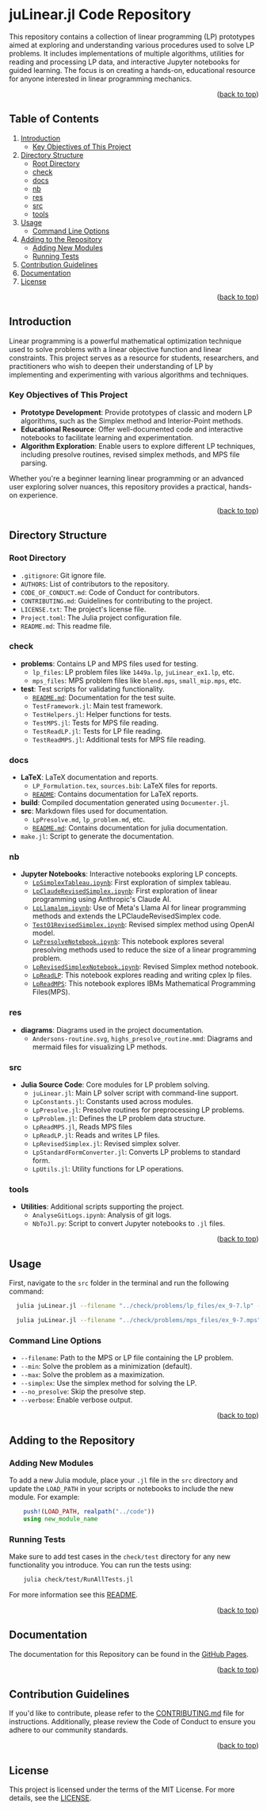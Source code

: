 <a id="readme-top"></a>
# juLinear.jl Code Repository

This repository contains a collection of linear programming (LP) prototypes aimed at exploring and understanding various procedures used to solve LP problems. It includes implementations of multiple algorithms, utilities for reading and processing LP data, and interactive Jupyter notebooks for guided learning. The focus is on creating a hands-on, educational resource for anyone interested in linear programming mechanics.


<p align="right">(<a href="#readme-top">back to top</a>)</p>

## Table of Contents
1. [Introduction](#introduction)
    - [Key Objectives of This Project](#key-objectives-of-this-project)
2. [Directory Structure](#directory-structure)
    - [Root Directory](#root-directory)
    - [check](#check)
    - [docs](#docs)
    - [nb](#nb)
    - [res](#res)
    - [src](#src)
    - [tools](#tools)
3. [Usage](#usage)
    - [Command Line Options](#command-line-options)
4. [Adding to the Repository](#adding-to-the-repository)
    - [Adding New Modules](#adding-new-modules)
    - [Running Tests](#running-tests)
5. [Contribution Guidelines](#contribution-guidelines)
6. [Documentation](#documentation)
7. [License](#license)


<p align="right">(<a href="#readme-top">back to top</a>)</p>

## Introduction

Linear programming is a powerful mathematical optimization technique used to solve problems with a linear objective function and linear constraints. This project serves as a resource for students, researchers, and practitioners who wish to deepen their understanding of LP by implementing and experimenting with various algorithms and techniques.

### Key Objectives of This Project
- **Prototype Development**: Provide prototypes of classic and modern LP algorithms, such as the Simplex method and Interior-Point methods.
- **Educational Resource**: Offer well-documented code and interactive notebooks to facilitate learning and experimentation.
- **Algorithm Exploration**: Enable users to explore different LP techniques, including presolve routines, revised simplex methods, and MPS file parsing.

Whether you're a beginner learning linear programming or an advanced user exploring solver nuances, this repository provides a practical, hands-on experience.


<p align="right">(<a href="#readme-top">back to top</a>)</p>

## Directory Structure

### Root Directory
- `.gitignore`: Git ignore file.
- `AUTHORS`: List of contributors to the repository.
- `CODE_OF_CONDUCT.md`: Code of Conduct for contributors.
- `CONTRIBUTING.md`: Guidelines for contributing to the project.
- `LICENSE.txt`: The project's license file.
- `Project.toml`: The Julia project configuration file.
- `README.md`: This readme file.

### check
- **problems**: Contains LP and MPS files used for testing.
  - `lp_files`: LP problem files like `1449a.lp`, `juLinear_ex1.lp`, etc.
  - `mps_files`: MPS problem files like `blend.mps`, `small_mip.mps`, etc.
- **test**: Test scripts for validating functionality.
  - [`README.md`](check/Test/README.md): Documentation for the test suite.
  - `TestFramework.jl`: Main test framework.
  - `TestHelpers.jl`: Helper functions for tests.
  - `TestMPS.jl`: Tests for MPS file reading.
  - `TestReadLP.jl`: Tests for LP file reading.
  - `TestReadMPS.jl`: Additional tests for MPS file reading.

### docs
- **LaTeX**: LaTeX documentation and reports.
  - `LP_Formulation.tex`, `sources.bib`: LaTeX files for reports.
  - [`README`](docs/LaTeX/README.md): Contains documentation for LaTeX reports.
- **build**: Compiled documentation generated using `Documenter.jl`.
- **src**: Markdown files used for documentation.
  - `LpPresolve.md`, `lp_problem.md`, etc.
  - [`README.md`](docs/src/README.md): Contains documentation for julia documentation.
- `make.jl`: Script to generate the documentation.

### nb
- **Jupyter Notebooks**: Interactive notebooks exploring LP concepts.
  - [`LpSimplexTableau.ipynb`](nb/LpSimplexTableau.ipynb): First exploration of simplex tableau.
  - [`LpClaudeRevisedSimplex.ipynb`](nb/LpClaudeRevisedSimplex.ipynb): First exploration of linear programming using Anthropic's Claude AI.
  - [`LpLlamalpm.ipynb`](nb/LpLlamaIpm.ipynb): Use of Meta's Llama AI for linear programming methods and extends the LPClaudeRevisedSimplex code.
  - [`TestO1RevisedSimplex.ipynb`](nb/TestO1RevisedSimplex.ipynb): Revised simplex method using OpenAI model.
  - [`LpPresolveNotebook.ipynb`](nb/LpPresolveNotebook.ipynb): This notebook explores several presolving methods used to reduce the size of a linear programming problem.
  <!-- `LpMIPNotebook.ipynb`: Mixed Integer Programming notebook. -->
  - [`LpRevisedSimplexNotebook.ipynb`](nb/LpRevisedSimplexNotebook.ipynb): Revised Simplex method notebook.
  - [`LpReadLP`](nb/LpReadLPNotebook.ipynb): This notebook explores reading and writing cplex lp files.
  - [`LpReadMPS`](nb/LpReadMpsNotebook.ipynb): This notebook explores IBMs Mathematical Programming Files(MPS).
  <!-- `LpInteriorPointNotebook.ipynb`: Interior point method exploration. -->

### res
- **diagrams**: Diagrams used in the project documentation.
  - `Andersons-routine.svg`, `highs_presolve_routine.mmd`: Diagrams and mermaid files for visualizing LP methods.

### src
- **Julia Source Code**: Core modules for LP problem solving.
  - `juLinear.jl`: Main LP solver script with command-line support.
  - `LpConstants.jl`: Constants used across modules.
  - `LpPresolve.jl`: Presolve routines for preprocessing LP problems.
  - `LpProblem.jl`: Defines the LP problem data structure.
  - `LpReadMPS.jl`, Reads MPS files
  - `LpReadLP.jl`: Reads and writes LP files.
  - `LpRevisedSimplex.jl`: Revised simplex solver.
  - `LpStandardFormConverter.jl`: Converts LP problems to standard form.
  - `LpUtils.jl`: Utility functions for LP operations.

### tools
- **Utilities**: Additional scripts supporting the project.
  - `AnalyseGitLogs.ipynb`: Analysis of git logs.
  - `NbToJl.py`: Script to convert Jupyter notebooks to `.jl` files.


<p align="right">(<a href="#readme-top">back to top</a>)</p>  

## Usage

First, navigate to the `src` folder in the terminal and run the following command:
```bash
  julia juLinear.jl --filename "../check/problems/lp_files/ex_9-7.lp" --simplex  --verbose
```
```bash
  julia juLinear.jl --filename "../check/problems/mps_files/ex_9-7.mps" --simplex  --verbose
```

### Command Line Options
- `--filename`: Path to the MPS or LP file containing the LP problem.
- `--min`: Solve the problem as a minimization (default).
- `--max`: Solve the problem as a maximization.
- `--simplex`: Use the simplex method for solving the LP.
- `--no_presolve`: Skip the presolve step.
- `--verbose`: Enable verbose output.


<p align="right">(<a href="#readme-top">back to top</a>)</p>

## Adding to the Repository

### Adding New Modules

To add a new Julia module, place your `.jl` file in the `src` directory and update the `LOAD_PATH` in your scripts or notebooks to include the new module. For example:
```julia
    push!(LOAD_PATH, realpath("../code"))
    using new_module_name
```

### Running Tests

Make sure to add test cases in the `check/test` directory for any new functionality you introduce. You can run the tests using:
```bash
    julia check/test/RunAllTests.jl
```
For more information see this [README](check/test/README.md).

<p align="right">(<a href="#readme-top">back to top</a>)</p>

## Documentation

The documentation for this Repository can be found in the [GitHub Pages](https://hard-software-au.github.io/juLinear.jl/docs/build/).

<p align="right">(<a href="#readme-top">back to top</a>)</p>

## Contribution Guidelines

If you'd like to contribute, please refer to the [CONTRIBUTING.md](CONTRIBUTING.md) file for instructions. Additionally, please review the Code of Conduct to ensure you adhere to our community standards.


<p align="right">(<a href="#readme-top">back to top</a>)</p>

## License

This project is licensed under the terms of the MIT License. For more details, see the [LICENSE](LICENSE.txt).